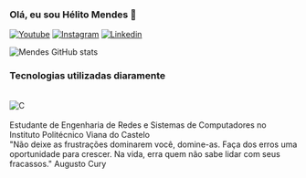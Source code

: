 ### Olá, eu sou Hélito Mendes 👋

[![Youtube](https://img.shields.io/badge/YouTube-FF0000?style=for-the-badge&logo=youtube&logoColor=white)](http://www.youtube.com/@h3litomendes)
[![Instagram](https://img.shields.io/badge/Instagram-E4405F?style=for-the-badge&logo=instagram&logoColor=white)](www.instagram.com/@helitom___)
[![Linkedin](https://img.shields.io/badge/LinkedIn-0077B5?style=for-the-badge&logo=linkedin&logoColor=white)](https://www.instagram.com/helitom___)

![Mendes GitHub stats](https://github-readme-stats.vercel.app/api?username=H3lito&show_icons=true&theme=radical)

### Tecnologias utilizadas diaramente
<div style= "display:inline_block"><br/>
<img align= "center" alt="C" src="https://img.shields.io/badge/C-00599C?style=for-the-badge&logo=c&logoColor=white"/>
  
</div><br/>
 Estudante de Engenharia de Redes e Sistemas de Computadores no Instituto Politécnico Viana do Castelo <br/>
"Não deixe as frustrações dominarem você, domine-as. Faça dos erros uma oportunidade para crescer. Na vida, erra quem não sabe lidar com seus fracassos." Augusto Cury

